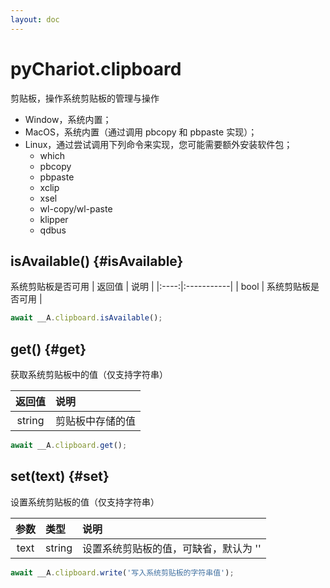 ```yaml
---
layout: doc
---
```


# pyChariot.clipboard
剪贴板，操作系统剪贴板的管理与操作
- Window，系统内置；
- MacOS，系统内置（通过调用 pbcopy 和 pbpaste 实现）；
- Linux，通过尝试调用下列命令来实现，您可能需要额外安装软件包；
    - which
    - pbcopy
    - pbpaste
    - xclip
    - xsel
    - wl-copy/wl-paste
    - klipper
    - qdbus
  

## isAvailable() <Badge type="tip" text="Since 25.3.5.1" /> {#isAvailable}

系统剪贴板是否可用
| 返回值  | 说明         |
|:----:|:-----------|
| bool | 系统剪贴板是否可用 |

```javascript
await __A.clipboard.isAvailable();
```

## get() <Badge type="tip" text="Since 25.3.5.1" /> {#get}

获取系统剪贴板中的值（仅支持字符串）

|  返回值   | 说明       |
|:------:|:---------|
| string | 剪贴板中存储的值 |

```javascript
await __A.clipboard.get();
```

## set(text) <Badge type="tip" text="Since 25.3.5.1" /> {#set}

设置系统剪贴板的值（仅支持字符串）

|  参数  | 类型     | 说明                   |
|:----:|:-------|:---------------------|
| text | string | 设置系统剪贴板的值，可缺省，默认为 '' | 

```javascript
await __A.clipboard.write('写入系统剪贴板的字符串值');
```
